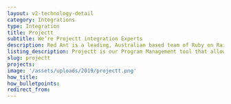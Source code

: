 ```yaml
---
layout: v2-technology-detail
category: Integrations
type: Integration
title: Projectt
subtitle: We’re Projectt integration Experts
description: Red Ant is a leading, Australian based team of Ruby on Rails Developers. We’ve worked with hundreds of companies and startups to integrate their apps with Projectt.
listing_description: Projectt is our Program Management tool that allows us to better understand how our Agile projects are tracking. We built Projectt for our own purposes to combine data from Harvest time tracking, Forecast and Jira issue tracking tools and provide a prediction on how it will land. It’s then easy to make tweaks to our project management to make sure we meet the needs of the project during the sprint. We invite our clients to join us by giving them a view of the tasks and time being invested on their sprint. In 2019 we commercialised Projectt to help all Program Managers gain clarity on the health of their projects.
slug: projectt
projects:
image: '/assets/uploads/2019/projectt.png'
how_title:
how_bulletpoints:
redirect_from:
---
```

